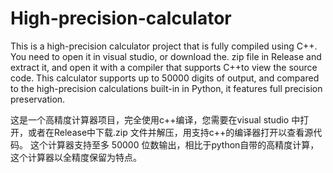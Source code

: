 # High-precision-calculator

This is a high-precision calculator project that is fully compiled using C++. You need to open it in visual studio, or download the. zip file in Release and extract it, and open it with a compiler that supports C++to view the source code.
This calculator supports up to 50000 digits of output, and compared to the high-precision calculations built-in in Python, it features full precision preservation.

这是一个高精度计算器项目，完全使用c++编译，您需要在visual studio 中打开，或者在Release中下载.zip 文件并解压，用支持c++的编译器打开以查看源代码。
这个计算器支持至多 50000 位数输出，相比于python自带的高精度计算，这个计算器以全精度保留为特点。
